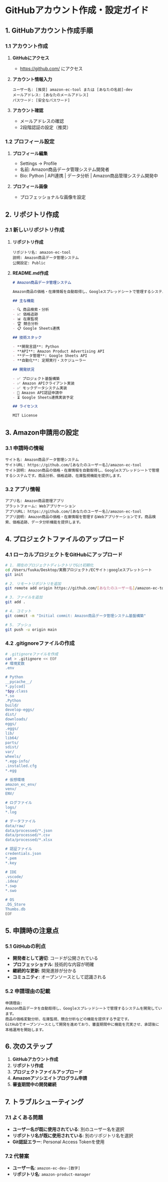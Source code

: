 # GitHubアカウント作成・設定ガイド

## 1. GitHubアカウント作成手順

### 1.1 アカウント作成
1. **GitHubにアクセス**
   - https://github.com/ にアクセス

2. **アカウント情報入力**
   ```
   ユーザー名: [推奨] amazon-ec-tool または [あなたの名前]-dev
   メールアドレス: [あなたのメールアドレス]
   パスワード: [安全なパスワード]
   ```

3. **アカウント確認**
   - メールアドレスの確認
   - 2段階認証の設定（推奨）

### 1.2 プロフィール設定
1. **プロフィール編集**
   - Settings → Profile
   - 名前: Amazon商品データ管理システム開発者
   - Bio: Python | API連携 | データ分析 | Amazon商品管理システム開発中

2. **プロフィール画像**
   - プロフェッショナルな画像を設定

## 2. リポジトリ作成

### 2.1 新しいリポジトリ作成
1. **リポジトリ作成**
   ```
   リポジトリ名: amazon-ec-tool
   説明: Amazon商品データ管理システム
   公開設定: Public
   ```

2. **README.md作成**
   ```markdown
   # Amazon商品データ管理システム

   Amazon商品の価格・在庫情報を自動取得し、Googleスプレッドシートで管理するシステムです。

   ## 主な機能

   - 🔍 商品検索・分析
   - 📈 価格追跡
   - 📊 在庫監視
   - 🏆 競合分析
   - 📋 Google Sheets連携

   ## 技術スタック

   - **開発言語**: Python
   - **API**: Amazon Product Advertising API
   - **データ管理**: Google Sheets API
   - **自動化**: 定期実行・スケジューラー

   ## 開発状況

   - ✅ プロジェクト基盤構築
   - ✅ Amazon APIクライアント実装
   - ✅ モックデータシステム実装
   - 🔄 Amazon API認証申請中
   - ⏳ Google Sheets連携実装予定

   ## ライセンス

   MIT License
   ```

## 3. Amazon申請用の設定

### 3.1 申請時の情報
```
サイト名: Amazon商品データ管理システム
サイトURL: https://github.com/[あなたのユーザー名]/amazon-ec-tool
サイト説明: Amazon商品の価格・在庫情報を自動取得し、Googleスプレッドシートで管理するシステムです。商品分析、価格追跡、在庫監視機能を提供します。
```

### 3.2 アプリ情報
```
アプリ名: Amazon商品管理アプリ
プラットフォーム: Webアプリケーション
アプリURL: https://github.com/[あなたのユーザー名]/amazon-ec-tool
アプリ説明: Amazon商品の価格・在庫情報を管理するWebアプリケーションです。商品検索、価格追跡、データ分析機能を提供します。
```

## 4. プロジェクトファイルのアップロード

### 4.1 ローカルプロジェクトをGitHubにアップロード
```bash
# 1. 現在のプロジェクトディレクトリでGit初期化
cd /Users/fuuka/Desktop/実務プロジェクト/ECサイト:googleスプレットシート
git init

# 2. リモートリポジトリを追加
git remote add origin https://github.com/[あなたのユーザー名]/amazon-ec-tool.git

# 3. ファイルを追加
git add .

# 4. コミット
git commit -m "Initial commit: Amazon商品データ管理システム基盤構築"

# 5. プッシュ
git push -u origin main
```

### 4.2 .gitignoreファイルの作成
```bash
# .gitignoreファイルを作成
cat > .gitignore << EOF
# 環境変数
.env

# Python
__pycache__/
*.py[cod]
*$py.class
*.so
.Python
build/
develop-eggs/
dist/
downloads/
eggs/
.eggs/
lib/
lib64/
parts/
sdist/
var/
wheels/
*.egg-info/
.installed.cfg
*.egg

# 仮想環境
amazon_ec_env/
venv/
ENV/

# ログファイル
logs/
*.log

# データファイル
data/raw/
data/processed/*.json
data/processed/*.csv
data/processed/*.xlsx

# 認証ファイル
credentials.json
*.pem
*.key

# IDE
.vscode/
.idea/
*.swp
*.swo

# OS
.DS_Store
Thumbs.db
EOF
```

## 5. 申請時の注意点

### 5.1 GitHubの利点
- **開発者として適切**: コードが公開されている
- **プロフェッショナル**: 技術的な内容が明確
- **継続的な更新**: 開発進捗が分かる
- **コミュニティ**: オープンソースとして認識される

### 5.2 申請理由の記載
```
申請理由: 
Amazon商品データを自動取得し、Googleスプレッドシートで管理するシステムを開発しています。
商品の価格変動分析、在庫監視、競合分析などの機能を提供する予定です。
GitHubでオープンソースとして開発を進めており、審査期間中に機能を充実させ、承認後に本格運用を開始します。
```

## 6. 次のステップ

1. **GitHubアカウント作成**
2. **リポジトリ作成**
3. **プロジェクトファイルアップロード**
4. **Amazonアソシエイトプログラム申請**
5. **審査期間中の開発継続**

## 7. トラブルシューティング

### 7.1 よくある問題
- **ユーザー名が既に使用されている**: 別のユーザー名を選択
- **リポジトリ名が既に使用されている**: 別のリポジトリ名を選択
- **Git認証エラー**: Personal Access Tokenを使用

### 7.2 代替案
- **ユーザー名**: `amazon-ec-dev-[数字]`
- **リポジトリ名**: `amazon-product-manager` 